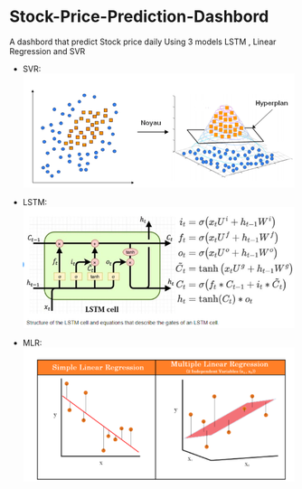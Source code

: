 # Stock-Price-Prediction-Dashbord
A dashbord that predict Stock price daily Using 3 models LSTM , Linear Regression and SVR

* SVR:
![alt text](SVR.png)

* LSTM:
![alt text](LSTM.png)

* MLR:
![alt text](MLR.png)
